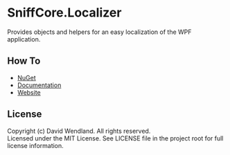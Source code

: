 SniffCore.Localizer
===

Provides objects and helpers for an easy localization of the WPF application.

## How To
* [NuGet](https://www.nuget.org/packages/SniffCore.Localizer)
* [Documentation](http://documentation.sniffcore.com/)
* [Website](http://sniffcore.com)

## License

Copyright (c) David Wendland. All rights reserved.  
Licensed under the MIT License. See LICENSE file in the project root for full license information.
